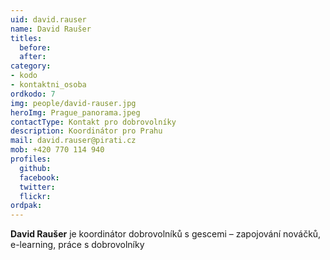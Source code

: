 ```yaml
---
uid: david.rauser
name: David Raušer
titles:
  before: 
  after:
category: 
- kodo
- kontaktni_osoba
ordkodo: 7
img: people/david-rauser.jpg
heroImg: Prague_panorama.jpeg
contactType: Kontakt pro dobrovolníky
description: Koordinátor pro Prahu
mail: david.rauser@pirati.cz
mob: +420 770 114 940
profiles:
  github:       
  facebook: 
  twitter: 		  
  flickr:
ordpak: 		  
---
```


**David Raušer** je koordinátor dobrovolníků s gescemi – zapojování nováčků, e-learning, práce s dobrovolníky



